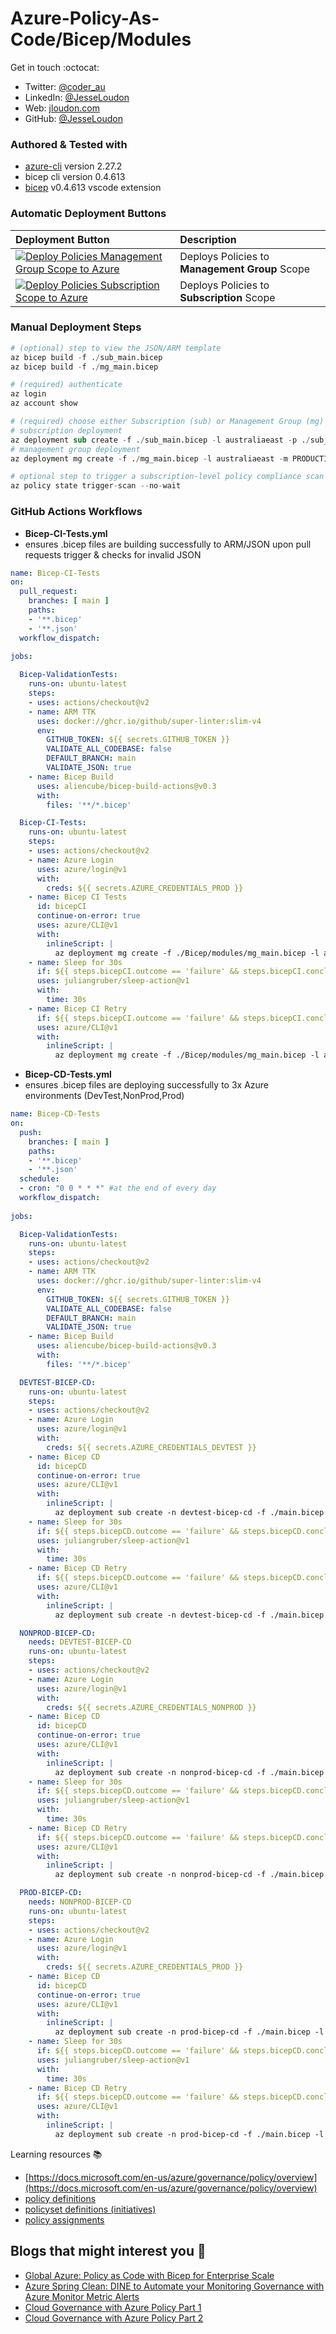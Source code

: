 # Azure-Policy-As-Code/Bicep/Modules

Get in touch :octocat:

* Twitter: [@coder_au](https://twitter.com/coder_au)
* LinkedIn: [@JesseLoudon](https://www.linkedin.com/in/jesseloudon/)
* Web: [jloudon.com](https://jloudon.com)
* GitHub: [@JesseLoudon](https://github.com/jesseloudon)

### Authored & Tested with

* [azure-cli](https://docs.microsoft.com/en-us/cli/azure/install-azure-cli) version 2.27.2
* bicep cli version 0.4.613
* [bicep](https://marketplace.visualstudio.com/items?itemName=ms-azuretools.vscode-bicep) v0.4.613 vscode extension

### Automatic Deployment Buttons

|Deployment Button                  | Description        | 
|:-----------------------|:------------------------------|
| [![Deploy Policies Management Group Scope to Azure](https://aka.ms/deploytoazurebutton)](https://portal.azure.com/#create/Microsoft.Template/uri/https%3A%2F%2Fraw.githubusercontent.com%2Fglobalbao%2Fazure-policy-as-code%2Fmain%2FBicep%2Fmodules%2Fmg_main.json)  | Deploys Policies to **Management Group** Scope |
| [![Deploy Policies Subscription Scope to Azure](https://aka.ms/deploytoazurebutton)](https://portal.azure.com/#create/Microsoft.Template/uri/https%3A%2F%2Fraw.githubusercontent.com%2Fglobalbao%2Fazure-policy-as-code%2Fmain%2FBicep%2Fmodules%2Fsub_main.json)  | Deploys Policies to **Subscription** Scope |

### Manual Deployment Steps

```s
# (optional) step to view the JSON/ARM template
az bicep build -f ./sub_main.bicep
az bicep build -f ./mg_main.bicep

# (required) authenticate
az login
az account show

# (required) choose either Subscription (sub) or Management Group (mg) deployment
# subscription deployment
az deployment sub create -f ./sub_main.bicep -l australiaeast -p ./sub_main_params.json --confirm-with-what-if
# management group deployment
az deployment mg create -f ./mg_main.bicep -l australiaeast -m PRODUCTION -p ./mg_main_params.json --confirm-with-what-if

# optional step to trigger a subscription-level policy compliance scan 
az policy state trigger-scan --no-wait
```

### GitHub Actions Workflows

* **Bicep-CI-Tests.yml**
* ensures .bicep files are building successfully to ARM/JSON upon pull requests trigger & checks for invalid JSON

```yaml
name: Bicep-CI-Tests
on:
  pull_request:
    branches: [ main ]
    paths:
    - '**.bicep'
    - '**.json'
  workflow_dispatch:
    
jobs:

  Bicep-ValidationTests:
    runs-on: ubuntu-latest
    steps:
    - uses: actions/checkout@v2
    - name: ARM TTK
      uses: docker://ghcr.io/github/super-linter:slim-v4
      env:
        GITHUB_TOKEN: ${{ secrets.GITHUB_TOKEN }}
        VALIDATE_ALL_CODEBASE: false
        DEFAULT_BRANCH: main
        VALIDATE_JSON: true
    - name: Bicep Build
      uses: aliencube/bicep-build-actions@v0.3
      with:
        files: '**/*.bicep'

  Bicep-CI-Tests:
    runs-on: ubuntu-latest
    steps:
    - uses: actions/checkout@v2
    - name: Azure Login
      uses: azure/login@v1
      with:
        creds: ${{ secrets.AZURE_CREDENTIALS_PROD }}
    - name: Bicep CI Tests
      id: bicepCI
      continue-on-error: true
      uses: azure/CLI@v1
      with:
        inlineScript: |
          az deployment mg create -f ./Bicep/modules/mg_main.bicep -l australiaeast -m PRODUCTION -p ./Bicep/modules/mg_main_params.json --what-if
    - name: Sleep for 30s
      if: ${{ steps.bicepCI.outcome == 'failure' && steps.bicepCI.conclusion == 'success' }}
      uses: juliangruber/sleep-action@v1
      with:
        time: 30s
    - name: Bicep CI Retry
      if: ${{ steps.bicepCI.outcome == 'failure' && steps.bicepCI.conclusion == 'success' }}
      uses: azure/CLI@v1
      with:
        inlineScript: |
          az deployment mg create -f ./Bicep/modules/mg_main.bicep -l australiaeast -m PRODUCTION -p ./Bicep/modules/mg_main_params.json --what-if
```

* **Bicep-CD-Tests.yml**
* ensures .bicep files are deploying successfully to 3x Azure environments (DevTest,NonProd,Prod) 

```yaml
name: Bicep-CD-Tests
on:
  push:
    branches: [ main ]
    paths:
    - '**.bicep'
    - '**.json'
  schedule:
  - cron: "0 0 * * *" #at the end of every day
  workflow_dispatch:
    
jobs:

  Bicep-ValidationTests:
    runs-on: ubuntu-latest
    steps:
    - uses: actions/checkout@v2
    - name: ARM TTK
      uses: docker://ghcr.io/github/super-linter:slim-v4
      env:
        GITHUB_TOKEN: ${{ secrets.GITHUB_TOKEN }}
        VALIDATE_ALL_CODEBASE: false
        DEFAULT_BRANCH: main
        VALIDATE_JSON: true
    - name: Bicep Build
      uses: aliencube/bicep-build-actions@v0.3
      with:
        files: '**/*.bicep'

  DEVTEST-BICEP-CD:
    runs-on: ubuntu-latest
    steps:
    - uses: actions/checkout@v2
    - name: Azure Login
      uses: azure/login@v1
      with:
        creds: ${{ secrets.AZURE_CREDENTIALS_DEVTEST }}
    - name: Bicep CD
      id: bicepCD
      continue-on-error: true
      uses: azure/CLI@v1
      with:
        inlineScript: |
          az deployment sub create -n devtest-bicep-cd -f ./main.bicep -l australiaeast -o none
    - name: Sleep for 30s
      if: ${{ steps.bicepCD.outcome == 'failure' && steps.bicepCD.conclusion == 'success' }}
      uses: juliangruber/sleep-action@v1
      with:
        time: 30s
    - name: Bicep CD Retry
      if: ${{ steps.bicepCD.outcome == 'failure' && steps.bicepCD.conclusion == 'success' }}
      uses: azure/CLI@v1
      with:
        inlineScript: |
          az deployment sub create -n devtest-bicep-cd -f ./main.bicep -l australiaeast -o none

  NONPROD-BICEP-CD:
    needs: DEVTEST-BICEP-CD
    runs-on: ubuntu-latest
    steps:
    - uses: actions/checkout@v2
    - name: Azure Login
      uses: azure/login@v1
      with:
        creds: ${{ secrets.AZURE_CREDENTIALS_NONPROD }}
    - name: Bicep CD
      id: bicepCD
      continue-on-error: true
      uses: azure/CLI@v1
      with:
        inlineScript: |
          az deployment sub create -n nonprod-bicep-cd -f ./main.bicep -l australiaeast -o none
    - name: Sleep for 30s
      if: ${{ steps.bicepCD.outcome == 'failure' && steps.bicepCD.conclusion == 'success' }}
      uses: juliangruber/sleep-action@v1
      with:
        time: 30s
    - name: Bicep CD Retry
      if: ${{ steps.bicepCD.outcome == 'failure' && steps.bicepCD.conclusion == 'success' }}
      uses: azure/CLI@v1
      with:
        inlineScript: |
          az deployment sub create -n nonprod-bicep-cd -f ./main.bicep -l australiaeast -o none

  PROD-BICEP-CD:
    needs: NONPROD-BICEP-CD
    runs-on: ubuntu-latest
    steps:
    - uses: actions/checkout@v2
    - name: Azure Login
      uses: azure/login@v1
      with:
        creds: ${{ secrets.AZURE_CREDENTIALS_PROD }}
    - name: Bicep CD
      id: bicepCD
      continue-on-error: true
      uses: azure/CLI@v1
      with:
        inlineScript: |
          az deployment sub create -n prod-bicep-cd -f ./main.bicep -l australiaeast -o none
    - name: Sleep for 30s
      if: ${{ steps.bicepCD.outcome == 'failure' && steps.bicepCD.conclusion == 'success' }}
      uses: juliangruber/sleep-action@v1
      with:
        time: 30s
    - name: Bicep CD Retry
      if: ${{ steps.bicepCD.outcome == 'failure' && steps.bicepCD.conclusion == 'success' }}
      uses: azure/CLI@v1
      with:
        inlineScript: |
          az deployment sub create -n prod-bicep-cd -f ./main.bicep -l australiaeast -o none
```

Learning resources :books:
* [https://docs.microsoft.com/en-us/azure/governance/policy/overview](https://docs.microsoft.com/en-us/azure/governance/policy/overview)
* [policy definitions](https://docs.microsoft.com/en-us/azure/templates/microsoft.authorization/policydefinitions?tabs=bicep)
* [policyset definitions (initiatives)](https://docs.microsoft.com/en-us/azure/templates/microsoft.authorization/policysetdefinitions?tabs=bicep)
* [policy assignments](https://docs.microsoft.com/en-us/azure/templates/microsoft.authorization/policyassignments?tabs=bicep)

## Blogs that might interest you :pencil:

* [Global Azure: Policy as Code with Bicep for Enterprise Scale](https://jloudon.com/cloud/Global-Azure-Policy-as-Code-with-Bicep-for-Enterprise-Scale/)
* [Azure Spring Clean: DINE to Automate your Monitoring Governance with Azure Monitor Metric Alerts](https://jloudon.com/cloud/Azure-Spring-Clean-DINE-to-Automate-your-Monitoring-Governance-with-Azure-Monitor-Metric-Alerts/)
* [Cloud Governance with Azure Policy Part 1](https://jloudon.com/cloud/Cloud-Governance-with-Azure-Policy-Part-1/)
* [Cloud Governance with Azure Policy Part 2](https://jloudon.com/cloud/Cloud-Governance-with-Azure-Policy-Part-2/)